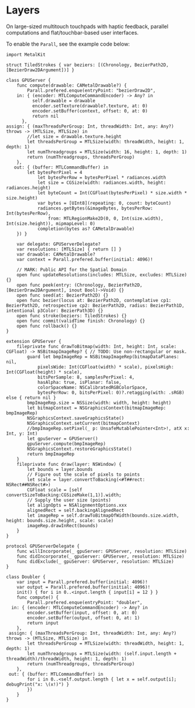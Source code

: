 # Layers

On large-sized multitouch touchpads with haptic feedback, parallel computations and flat/touchbar-based user interfaces.

To enable the `Parall`, see the example code below:

    import MetalKit
    
    struct TiledStrokes { var beziers: [(Chronology, BezierPath2D, [BezierDraw2DArgument])] }
    
    class GPUServer {
        func compute(drawable: CAMetalDrawable?) {
            Parall.prefered.enque(entryPoint: "bezierDraw2D",
        in: { (encoder: MTLComputeCommandEncoder) -> Any? in
              self.drawable = drawable
              encoder.setTexture(drawable?.texture, at: 0)
              encoder.setBuffer(context, offset: 0, at: 0)
              return nil
          },
    assign: { (maxThreadsPerGroup: Int, threadWidth: Int, any: Any?) throws -> (MTLSize, MTLSize) in
            //let size = drawable.texture.height
            let threadsPerGroup = MTLSize(width: threadWidth, height: 1, depth: 1)
            let numThreadgroups = MTLSize(width: 16, height: 1, depth: 1)
            return (numThreadgroups, threadsPerGroup)
        },
       out: { (buffer: MTLCommandBuffer) in
            let bytesPerPixel = 4
                let bytesPerRow = bytesPerPixel * radiances.width
                let size = CGSize(width: radiances.width, height: radiances.height)
                let byteCount = Int(CGFloat(bytesPerPixel) * size.width * size.height)
                var bytes = [UInt8](repeating: 0, count: byteCount)
                radiances.getBytes(&imageBytes, bytesPerRow: Int(bytesPerRow),
                    from: MTLRegionMake2D(0, 0, Int(size.width), Int(size.height)), mipmapLevel: 0)
                completion(bytes as? CAMetalDrawable)
        }) }
    
        var delegate: GPUServerDelegate?
        var resolutions: [MTLSize] { return [] } 
        var drawable: CAMetalDrawable?
        var context = Parall.prefered.buffer(initial: 4096)!
    
        // MARK: Public API for the Spatial Domain
        open func updateResolutions(includes: MTLSize, excludes: MTLSize) {}
        open func peek(entry: (Chronology, BezierPath2D, [BezierDraw2DArgument], inout Bool)->Void) {}
        open func seed(at: BezierPath2D) {}
        open func bezier(locus at: BezierPath2D, contemplative cp1: BezierPath2D, retrospective cp2: BezierPath2D, radius: BezierPath1D, intentional p3Color: BezierPath3D) {}
        open func stroke(beziers: TiledStrokes) {}
        open func commit(validTime finish: Chronology) {}
        open func rollback() {}
    }
    
    extension GPUServer {
        fileprivate func drawToBitmap(width: Int, height: Int, scale: CGFloat) -> NSBitmapImageRep? { // TODO: Use non-rectangular or mask.
            guard let bmpImageRep = NSBitmapImageRep(bitmapDataPlanes: nil,
                pixelsWide: Int(CGFloat(width) * scale), pixelsHigh: Int(CGFloat(height) * scale),
                bitsPerSample: 8, samplesPerPixel: 4,
                hasAlpha: true, isPlanar: false,
                colorSpaceName: NSCalibratedRGBColorSpace,
                bytesPerRow: 0, bitsPerPixel: 0)?.retagging(with: .sRGB) else { return nil }
            bmpImageRep.size = NSSize(width: width, height: height)
            let bitmapContext = NSGraphicsContext(bitmapImageRep: bmpImageRep)
            NSGraphicsContext.saveGraphicsState()
            NSGraphicsContext.setCurrent(bitmapContext)
            //bmpImageRep.setPixel(_ p: UnsafeMutablePointer<Int>!, atX x: Int, y: Int)
            let gpuServer = GPUServer()
            gpuServer.compute(bmpImageRep)
            NSGraphicsContext.restoreGraphicsState()
            return bmpImageRep
        }
        fileprivate func draw(layer: NSWindow) {
            let bounds = layer.bounds
            // Figure out the scale of pixels to points
            let scale = layer.convertToBacking(<#T##rect: NSRect##NSRect#>)
            CGFloat scale = [self convertSizeToBacking:CGSizeMake(1,1)].width;
            // Supply the user size (points)
            let alignOpts = NSAlignmentOptions.xxx
            alignedRect = self.backingAlignedRect
            let imageRep = self.drawToBitmapOfWidth(bounds.size.width, height: bounds.size.height, scale: scale)
            imageRep.drawInRect(bounds)
        }
    }
    
    protocol GPUServerDelegate {
        func willIncorporate(_ gpuServer: GPUServer, resolution: MTLSize)
        func didIncorporate(_ gpuServer: GPUServer, resolution: MTLSize)
        func didExclude(_ gpuServer: GPUServer, resolution: MTLSize)
    }
    
    class Doubler {
        var input = Parall.prefered.buffer(initial: 4096)!
        var output = Parall.prefered.buffer(initial: 4096)!
        init() { for i in 0..<input.length { input[i] = 12 } }
        func compute() {
            Parall.prefered.enque(entryPoint: "doubler",
      in: { (encoder: MTLComputeCommandEncoder) -> Any? in
            encoder.setBuffer(input, offset: 0, at: 0)
            encoder.setBuffer(output, offset: 0, at: 1)
            return input
        },
     assign: { (maxThreadsPerGroup: Int, threadWidth: Int, any: Any?) throws -> (MTLSize, MTLSize) in
            let threadsPerGroup = MTLSize(width: threadWidth, height: 1, depth: 1)
            let numThreadgroups = MTLSize(width: (self.input.length + threadWidth)/threadWidth, height: 1, depth: 1)
            return (numThreadgroups, threadsPerGroup)
        },
     out: { (buffer: MTLCommandBuffer) in
            for i in 0..<self.output.length { let x = self.output[i]; debugPrint("x: \(x!)") }
            })
        }
    }
